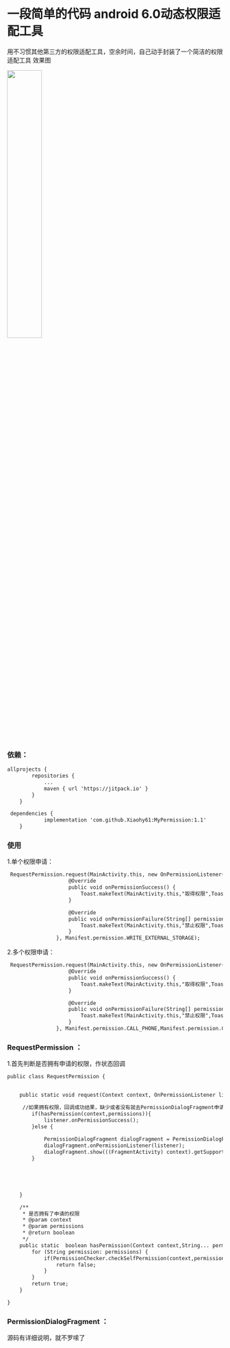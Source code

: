 
# 一段简单的代码 android 6.0动态权限适配工具
用不习惯其他第三方的权限适配工具，空余时间，自己动手封装了一个简洁的权限适配工具
效果图


<img width="40%" height="40%" src="https://img-blog.csdn.net/20180508153227302?watermark/2/text/aHR0cHM6Ly9ibG9nLmNzZG4ubmV0L3hoeTYx/font/5a6L5L2T/fontsize/400/fill/I0JBQkFCMA==/dissolve/70"/>



### 依赖：

``` xml
allprojects {
		repositories {
			...
			maven { url 'https://jitpack.io' }
		}
	}
```
``` xml
 dependencies {
	        implementation 'com.github.Xiaohy61:MyPermission:1.1'
	}

```

### 使用
1.单个权限申请：

```xml
 RequestPermission.request(MainActivity.this, new OnPermissionListener() {
                    @Override
                    public void onPermissionSuccess() {
                        Toast.makeText(MainActivity.this,"取得权限",Toast.LENGTH_SHORT).show();
                    }

                    @Override
                    public void onPermissionFailure(String[] permission) {
                        Toast.makeText(MainActivity.this,"禁止权限",Toast.LENGTH_SHORT).show();
                    }
                }, Manifest.permission.WRITE_EXTERNAL_STORAGE);
```
2.多个权限申请：
```xml
 RequestPermission.request(MainActivity.this, new OnPermissionListener() {
                    @Override
                    public void onPermissionSuccess() {
                        Toast.makeText(MainActivity.this,"取得权限",Toast.LENGTH_SHORT).show();
                    }

                    @Override
                    public void onPermissionFailure(String[] permission) {
                        Toast.makeText(MainActivity.this,"禁止权限",Toast.LENGTH_SHORT).show();
                    }
                }, Manifest.permission.CALL_PHONE,Manifest.permission.CAMERA);
```
### RequestPermission ：
1.首先判断是否拥有申请的权限，作状态回调
```xml
public class RequestPermission {


    public static void request(Context context, OnPermissionListener listener, String... permissions) {

	 //如果拥有权限，回调成功结果，缺少或者没有就去PermissionDialogFragment申请权限	
        if(hasPermission(context,permissions)){
            listener.onPermissionSuccess();
        }else {
	 
            PermissionDialogFragment dialogFragment = PermissionDialogFragment.newInstance(permissions);
            dialogFragment.onPermissionListener(listener);
            dialogFragment.show(((FragmentActivity) context).getSupportFragmentManager(), "dialog");
        }





    }

    /**
     * 是否拥有了申请的权限
     * @param context
     * @param permissions
     * @return boolean
     */
    public static  boolean hasPermission(Context context,String... permissions){
        for (String permission: permissions) {
            if(PermissionChecker.checkSelfPermission(context,permission) != PackageManager.PERMISSION_GRANTED){
                return false;
            }
        }
        return true;
    }

}
```
### PermissionDialogFragment ：
源码有详细说明，就不罗嗦了

